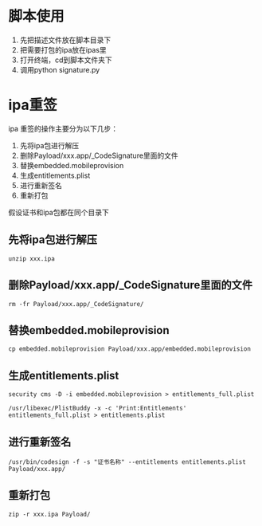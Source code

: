 # 脚本使用
1. 先把描述文件放在脚本目录下
2. 把需要打包的ipa放在ipas里
3. 打开终端，cd到脚本文件夹下
4. 调用python signature.py

# ipa重签
ipa 重签的操作主要分为以下几步：

1. 先将ipa包进行解压
2. 删除Payload/xxx.app/_CodeSignature里面的文件
3. 替换embedded.mobileprovision
4. 生成entitlements.plist
4. 进行重新签名
5. 重新打包

假设证书和ipa包都在同个目录下

## 先将ipa包进行解压

````
unzip xxx.ipa 
````

## 删除Payload/xxx.app/_CodeSignature里面的文件

````
rm -fr Payload/xxx.app/_CodeSignature/
````

## 替换embedded.mobileprovision

````
cp embedded.mobileprovision Payload/xxx.app/embedded.mobileprovision
````

## 生成entitlements.plist

````
security cms -D -i embedded.mobileprovision > entitlements_full.plist

/usr/libexec/PlistBuddy -x -c 'Print:Entitlements' entitlements_full.plist > entitlements.plist 
````

## 进行重新签名

````
/usr/bin/codesign -f -s "证书名称" --entitlements entitlements.plist Payload/xxx.app/ 
````

## 重新打包

````
zip -r xxx.ipa Payload/
````
